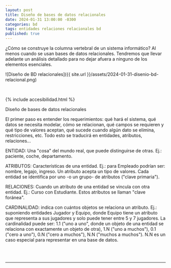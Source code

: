 ```yaml
---
layout: post
title: Diseño de bases de datos relacionales
date: 2024-01-31 13:00:00 -0300
categories: bd
tags: entidades relaciones relacionales bd
published: true
---
```


¿Cómo se construye la columna vertebral de un sistema informático? Al menos cuando se usan bases de datos relacionales. Tendremos que llevar adelante un análisis detallado para no dejar afuera a ninguno de los elementos esenciales.

![Diseño de BD relacionales]({{ site.url }}/assets/2024-01-31-disenio-bd-relacional.png)


&nbsp;

{% include accesibilidad.html %}

Diseño de bases de datos relacionales

El primer paso es entender los requerimientos: qué hará el sistema, qué datos se necesita modelar, cómo se relacionan, qué campos se requieren y qué tipo de valores aceptan, qué sucede cuando algún dato se elimina, restricciones, etc. Todo esto se traducirá en entidades, atributos, relaciones...

ENTIDAD: Una "cosa" del mundo real, que puede distinguirse de otras. Ej.: paciente, coche, departamento.

ATRIBUTOS: Características de una entidad. Ej.: para Empleado podrían ser: nombre, legajo, ingreso. Un atributo acepta un tipo de valores. Cada entidad se identifica por uno -o un grupo- de atributos ("clave primaria").

RELACIONES: Cuando un atributo de una entidad se vincula con otra entidad. Ej.: Curso con Estudiante. Estos atributos se llaman "clave foránea".

CARDINALIDAD: indica con cuántos objetos se relaciona un atributo. Ej.: suponiendo entidades Jugador y Equipo, donde Equipo tiene un atributo que representa a sus jugadores y solo puede tener entre 5 y 7 jugadores. La cardinalidad puede ser: 1.1 ("uno a uno", donde un objeto de una entidad se relaciona con exactamente un objeto de otra), 1.N ("uno a muchos"), 0.1 ("cero a uno"), 0.N ("cero a muchos"), N.N ("muchos a muchos"). N.N es un caso especial para representar en una base de datos.


</div></details>
<br />&nbsp;

<hr />
